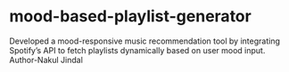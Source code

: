 # mood-based-playlist-generator
Developed a mood-responsive music recommendation tool by integrating Spotify’s API to fetch playlists dynamically  based on user mood input.
<br>
Author-Nakul Jindal
